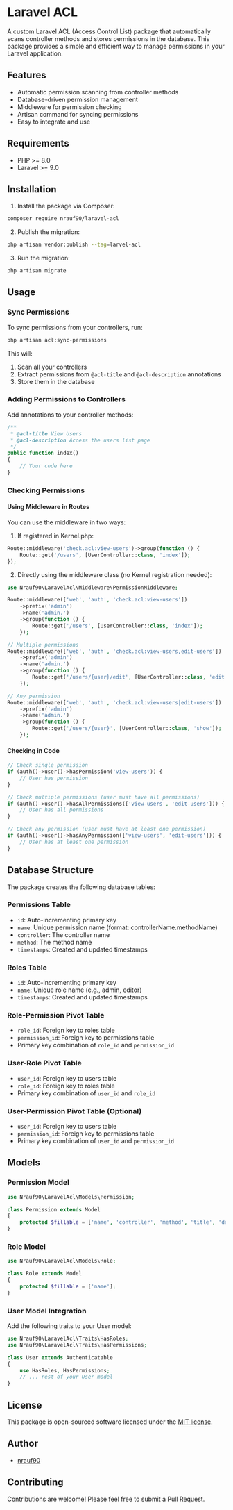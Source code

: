 # Laravel ACL

A custom Laravel ACL (Access Control List) package that automatically scans controller methods and stores permissions in the database. This package provides a simple and efficient way to manage permissions in your Laravel application.

## Features

- Automatic permission scanning from controller methods
- Database-driven permission management
- Middleware for permission checking
- Artisan command for syncing permissions
- Easy to integrate and use

## Requirements

- PHP >= 8.0
- Laravel >= 9.0

## Installation

1. Install the package via Composer:

```bash
composer require nrauf90/laravel-acl
```

2. Publish the migration:

```bash
php artisan vendor:publish --tag=larvel-acl
```

3. Run the migration:

```bash
php artisan migrate
```

## Usage

### Sync Permissions

To sync permissions from your controllers, run:

```bash
php artisan acl:sync-permissions
```

This will:
1. Scan all your controllers
2. Extract permissions from `@acl-title` and `@acl-description` annotations
3. Store them in the database

### Adding Permissions to Controllers

Add annotations to your controller methods:

```php
/**
 * @acl-title View Users
 * @acl-description Access the users list page
 */
public function index()
{
    // Your code here
}
```

### Checking Permissions

#### Using Middleware in Routes

You can use the middleware in two ways:

1. If registered in Kernel.php:
```php
Route::middleware('check.acl:view-users')->group(function () {
    Route::get('/users', [UserController::class, 'index']);
});
```

2. Directly using the middleware class (no Kernel registration needed):
```php
use Nrauf90\LaravelAcl\Middleware\PermissionMiddleware;

Route::middleware(['web', 'auth', 'check.acl:view-users'])
    ->prefix('admin')
    ->name('admin.')
    ->group(function () {
        Route::get('/users', [UserController::class, 'index']);
    });

// Multiple permissions
Route::middleware(['web', 'auth', 'check.acl:view-users,edit-users'])
    ->prefix('admin')
    ->name('admin.')
    ->group(function () {
        Route::get('/users/{user}/edit', [UserController::class, 'edit']);
    });

// Any permission
Route::middleware(['web', 'auth', 'check.acl:view-users|edit-users'])
    ->prefix('admin')
    ->name('admin.')
    ->group(function () {
        Route::get('/users/{user}', [UserController::class, 'show']);
    });
```

#### Checking in Code

```php
// Check single permission
if (auth()->user()->hasPermission('view-users')) {
    // User has permission
}

// Check multiple permissions (user must have all permissions)
if (auth()->user()->hasAllPermissions(['view-users', 'edit-users'])) {
    // User has all permissions
}

// Check any permission (user must have at least one permission)
if (auth()->user()->hasAnyPermission(['view-users', 'edit-users'])) {
    // User has at least one permission
}
```

## Database Structure

The package creates the following database tables:

### Permissions Table
- `id`: Auto-incrementing primary key
- `name`: Unique permission name (format: controllerName.methodName)
- `controller`: The controller name
- `method`: The method name
- `timestamps`: Created and updated timestamps

### Roles Table
- `id`: Auto-incrementing primary key
- `name`: Unique role name (e.g., admin, editor)
- `timestamps`: Created and updated timestamps

### Role-Permission Pivot Table
- `role_id`: Foreign key to roles table
- `permission_id`: Foreign key to permissions table
- Primary key combination of `role_id` and `permission_id`

### User-Role Pivot Table
- `user_id`: Foreign key to users table
- `role_id`: Foreign key to roles table
- Primary key combination of `user_id` and `role_id`

### User-Permission Pivot Table (Optional)
- `user_id`: Foreign key to users table
- `permission_id`: Foreign key to permissions table
- Primary key combination of `user_id` and `permission_id`

## Models

### Permission Model
```php
use Nrauf90\LaravelAcl\Models\Permission;

class Permission extends Model
{
    protected $fillable = ['name', 'controller', 'method', 'title', 'description'];
}
```

### Role Model
```php
use Nrauf90\LaravelAcl\Models\Role;

class Role extends Model
{
    protected $fillable = ['name'];
}
```

### User Model Integration
Add the following traits to your User model:

```php
use Nrauf90\LaravelAcl\Traits\HasRoles;
use Nrauf90\LaravelAcl\Traits\HasPermissions;

class User extends Authenticatable
{
    use HasRoles, HasPermissions;
    // ... rest of your User model
}
```

## License

This package is open-sourced software licensed under the [MIT license](https://opensource.org/licenses/MIT).

## Author

- [nrauf90](https://github.com/nrauf90)

## Contributing

Contributions are welcome! Please feel free to submit a Pull Request.
